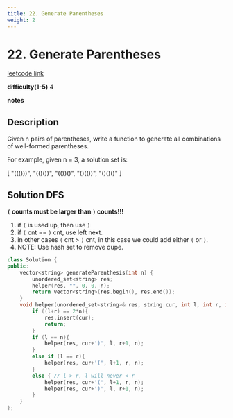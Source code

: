 ```yaml
---
title: 22. Generate Parentheses
weight: 2
---
```

# 22. Generate Parentheses
[leetcode link](https://leetcode.com/problems/generate-parentheses/)

**difficulty(1-5)** 
4

**notes**   


## Description
Given n pairs of parentheses, write a function to generate all combinations of well-formed parentheses.

For example, given n = 3, a solution set is:

[
  "((()))",
  "(()())",
  "(())()",
  "()(())",
  "()()()"
]

## Solution DFS

**`(` counts must be larger than `)` counts!!!**

1. if `(` is used up, then use `)`
2. if `(` cnt == `)` cnt, use left next. 
3. in other cases `(` cnt > `)` cnt, in this case we could add either `(` or `)`. 
4. NOTE: Use hash set to remove dupe. 

```c++
class Solution {
public:
    vector<string> generateParenthesis(int n) {
        unordered_set<string> res;
        helper(res, "", 0, 0, n);
        return vector<string>(res.begin(), res.end());
    }
    void helper(unordered_set<string>& res, string cur, int l, int r, int n){
        if ((l+r) == 2*n){
            res.insert(cur);
            return;
        }
        if (l == n){
            helper(res, cur+')', l, r+1, n);
        }
        else if (l == r){
            helper(res, cur+'(', l+1, r, n);
        }
        else { // l > r, l will never < r
            helper(res, cur+'(', l+1, r, n);
            helper(res, cur+')', l, r+1, n);
        }
    }
};
```

 